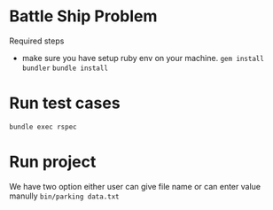 # Battle Ship Problem

Required steps
- make sure you have setup ruby env on your machine.
  `gem install bundler`
  `bundle install`

# Run test cases
  `bundle exec rspec`

# Run project
We have two option either user can give file name or can enter value manully
  `bin/parking data.txt`